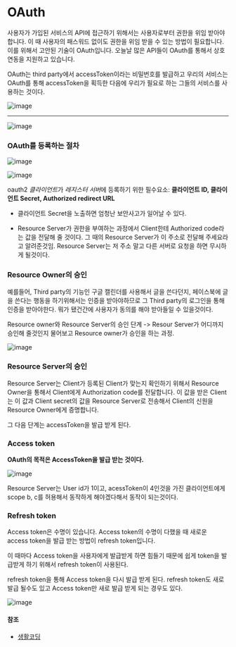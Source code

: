 # OAuth

사용자가 가입된 서비스의 API에 접근하기 위해서는 사용자로부터 권한을 위임 받아야 합니다. 이 때 사용자의 패스워드 없이도 권한을 위임 받을 수 있는 방법이 필요합니다. 이를 위해서 고안된 기술이 OAuth입니다. 오늘날 많은 API들이 OAuth를 통해서 상호 연동을 지원하고 있습니다. 



OAuth는 third party에서 accessToken이라는 비밀번호를 발급하고 우리의 서비스는 OAuth를 통해 accessToken을 획득한 다음에 우리가 필요로 하는 그들의 서비스를 사용하는 것이다.

![image](https://user-images.githubusercontent.com/55625864/101973687-31dbd080-3c7d-11eb-83e8-d3d7c1d04eee.png)

---

![image](https://user-images.githubusercontent.com/55625864/101973710-50da6280-3c7d-11eb-8adb-cffc30764e42.png)





### OAuth를 등록하는 절차

![image](https://user-images.githubusercontent.com/55625864/101974889-b3cbf980-3c7d-11eb-86cf-4aeec7934bf3.png)

![image](https://user-images.githubusercontent.com/55625864/101975181-e0801100-3c7d-11eb-8d0f-86cb945cacaf.png)

oauth2 *클라이언트*가 *레지스터 서버*에 등록하기 위한 필수요소: **클라이언트 ID, 클라이언트 Secret, Authorized redirect URL**

- 클라이언트 Secret을 노출하면 엄청난 보안사고가 일어날 수 있다.

- Resource Server가 권한을 부여하는 과정에서 Client한테 Authorized code라는 값을 전달해 줄 것이다.
  그 때의 Resource Server가 이 주소로 전달해 주세요라고 알려준것임. Resource Server는 저 주소 말고 다른 서버로 요청을 하면 무시하게 될것이다.



### Resource Owner의 승인

예를들어, Third party의 기능인 구글 캘린더를 사용해서 글을 쓴다던지, 페이스북에 글을 쓴다는 행동을 하기위해서는 인증을 받아야하므로 그 Third party의 로그인을 통해 인증을 받아야한다. 뭐가 됐건간에 사용자가 동의를 해야 받아들일 수 있을것이다.



Resource owner와 Resource Server의 승인 단계 -> Resour Server가 어디까지 승인해 줄것인지 물어보고 Resource owner가 승인을 하는 과정.

![image](https://user-images.githubusercontent.com/55625864/101975456-12927280-3c80-11eb-80b6-6fa03e643b8a.png)

### Resource Server의 승인

Resource Server는 Client가 등록된 Client가 맞는지 확인하기 위해서 Resource Owner을 통해서 Client에게 Authorization code를 전달합니다. 이 값을 받은 Client는 이 값과 Client secret의 값을 Resource Server로 전송해서 Client의 신원을 Resource Owner에게 증명합니다.



그 다음 단계는 accessToken을 발급 받게 된다.



### Access token

**OAuth의 목적은 AccessToken을 발급 받는 것이다.**

![image](https://user-images.githubusercontent.com/55625864/101975678-94cf6680-3c81-11eb-9c64-1d12bbd678de.png)

Resource Server는 User id가 1이고, acessToken이 4인것을 가진 클라이언트에게 scope b, c를 허용해서 동작하게 해야겠다해서 동작이 되는것이다.



### Refresh token

Access token은 수명이 있습니다. Access token의 수명이 다했을 때 새로운 access token을 발급 받는 방법이 refresh token입니다.

이 때마다 Access token을 사용자에게 발급받게 하면 힘들기 때문에 쉽게 token을 발급받게 하기 위해서 refresh token이 사용된다. 

refresh token을 통해 Access token을 다시 발급 받게 된다. refresh token도 새로 발급 될수도 있고 Access token만 새로 발급 받게 되는 경우도 있다.

![image](https://user-images.githubusercontent.com/55625864/101975836-12e03d00-3c83-11eb-906b-0741b31591c4.png)



#### 참조

- [생활코딩](https://opentutorials.org/course/3405) 